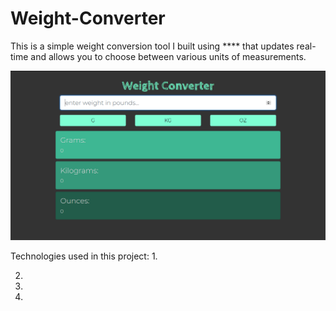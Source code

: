 # Weight-Converter
This is a simple weight conversion tool I built using **** that updates real-time and allows you to choose between various units of measurements.

![alt text](screenshot.png "")

Technologies used in this project:
1.

2.

3.

4.
